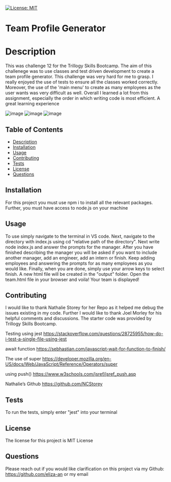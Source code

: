 
[![License: MIT](https://img.shields.io/badge/License-MIT-yellow.svg)](https://opensource.org/licenses/MIT)
  # Team Profile Generator

  # Description
  This was challenge 12 for the Trillogy Skills Bootcamp. The aim of this challenege was to use classes and test driven development to create a team profile generator. This challenge was very hard for me to grasp. I really enjoyed the use of tests to ensure all the classes worked correctly. Moreover, the use of the 'main menu' to create as many employees as the user wants was very difficult as well. Overall I learned a lot from this assignment, especially the order in which writing code is most efficient. A great learning experience

![image](https://user-images.githubusercontent.com/118762745/224445385-c07e7462-045a-4901-8aa3-9cbc782d6308.png)
![image](https://user-images.githubusercontent.com/118762745/224445115-7067d1ce-2166-4160-bf2b-12378b2e80c1.png)
![image](https://user-images.githubusercontent.com/118762745/224445147-4622ebcc-0dcc-4b9a-bfcc-4716fb035026.png)



  ## Table of Contents

  * [Description](#Description)
  * [Installation](#Installation)
  * [Usage](#Usage)
  * [Contributing](#Contributions)
  * [Tests](#Tests)
  * [License](#License)
  * [Questions](#Questions)

  ## Installation

  For this project you must use npm i to install all the relevant packages. Further, you must have access to node.js on your machine


  ## Usage

  To use simply navigate to the terminal in VS code. Next, navigate to the directory with index.js using cd "relative path of the directory". Next write node index.js and answer the prompts for the manager. After you have finished describing the manager you will be asked if you want to include another manager, add an engineer, add an intern or finish. Keep adding employees and answering the prompts for as many employees as you would like. Finally, when you are done, simply use your arrow keys to select finish. A new html file will be created in the "output" folder. Open the team.html file in your browser and voila! Your team is displayed!


  ## Contributing
  I would like to thank Nathalie Storey for her Repo as it helped me debug the issues existing in my code. Further I would like to thank Joel Morley for his helpful comments and discussions. The starter code was provided by Trillogy Skills Bootcamp. 

Testing using jest https://stackoverflow.com/questions/28725955/how-do-i-test-a-single-file-using-jest 

await function https://sebhastian.com/javascript-wait-for-function-to-finish/ 

The use of super  https://developer.mozilla.org/en-US/docs/Web/JavaScript/Reference/Operators/super 

using push() https://www.w3schools.com/jsref/jsref_push.asp 

Nathalie’s Github https://github.com/NCStorey 


  ## Tests

  To run the tests, simply enter "jest" into your terminal


  ## License

  The license for this project is MIT License

  ## Questions
  Please reach out if you would like clarification on this project via my Github: https://github.com/eliza-an
  or my email
  

